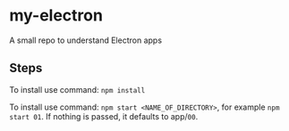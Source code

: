 # my-electron

A small repo to understand Electron apps

## Steps

To install use command: `npm install`

To install use command: `npm start <NAME_OF_DIRECTORY>`, for example `npm start 01`. If nothing is passed, it defaults to app/`00`.
